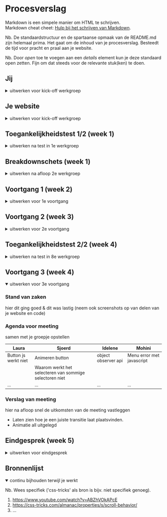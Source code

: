 # Procesverslag
Markdown is een simpele manier om HTML te schrijven.  
Markdown cheat cheet: [Hulp bij het schrijven van Markdown](https://github.com/adam-p/markdown-here/wiki/Markdown-Cheatsheet).

Nb. De standaardstructuur en de spartaanse opmaak van de README.md zijn helemaal prima. Het gaat om de inhoud van je procesverslag. Besteedt de tijd voor pracht en praal aan je website.

Nb. Door *open* toe te voegen aan een *details* element kun je deze standaard open zetten. Fijn om dat steeds voor de relevante stuk(ken) te doen.





## Jij

<details>
  <summary>uitwerken voor kick-off werkgroep</summary>

  ### Auteur:
  Laura Peer

  #### Je startniveau:
  Blauw/rood 

  #### Je focus:
  Mijn focus ligt bij de survice plane (kies uit responsive óf surface plane)
 
</details>





## Je website

<details>
  <summary>uitwerken voor kick-off werkgroep</summary>

  ### Je opdracht:
  De link naar de website die ik ga namaken is: https://www2.hm.com/nl_nl/index.html
  link naar de website die je gaat namaken óf de naam/omschrijving van je eigen ontwerp

  #### Screenshot(s) van de eerste pagina (small screen): 
  hier de naam van de pagina
  De eerste pagina die ik ga namaken is de homepagina.  
  <img src="readme-images/homepagina.png" width="375px" alt="de homepagina van de H&M website">

  #### Screenshot(s) van de tweede pagina (small screen):
  hier de naam van de pagina  
  De tweede pagina is een detailpagina. 
  https://www2.hm.com/nl_nl/productpage.1071453005.html 
  <img src="readme-images/detailpagina.png" width="375px" alt="De detailpagina van een groen/blauwe plooirok.">
 
</details>



## Toegankelijkheidstest 1/2 (week 1)

<details>
  <summary>uitwerken na test in 1e werkgroep</summary>

  ### Bevindingen
  Lijst met je bevindingen die in de test naar voren kwamen:

  #### Screenreader
  Hier korte omschrijving (met indien nodig afbeeldingen)
  Bij de afbeeldingen hebben ze de naam van het kopje meegegeven zonder dat er benoemd was dat het om een afbeelding ging. Op sommige punten wordt er informatie overgeslagen.
  Het lijkt erop dsat de screen reader hier geen toegang tot heeft. De koppelingen worden goed gelezen door de screenreader. Sommige kopjes zijn als een p neergezet waardoor ze als
  een p gelezen worden. Een aantal p teksten zijn als een h3 neergezet.

  Hier een omschrijving van hoe het opgelost kan worden (met indien nodig afbeeldingen)
  Dit kan ik oplossen door alle teksten onder de juiste titel te zetten en voor de afbeeldingen in de alt tekst te benoemen dat het om een afbeelding gaat.

  #### Muis en Toetsenbord 
  Hier korte omschrijving (met indien nodig afbeeldingen)
  Met de tab toets is de website best goed te bedienen. Er is duidelijk waar je je bevind en je krijgt op alle pagina's bovenaan gelijk de optie op de navigatie over
  te slaan. Er is makkelijk heen en terug te gaan enje kan ook sneller door het menu door de tab toets ingedrukt te houden. Op de detailpagina kan je niet met de tab toets op foto's
  klikken. De webpagina heeft met de tab toets een button om het menu over te slaan. Deze optie komt op elke pagina terug. De zoekbalk is goed te bedienen en blijft niet in beeld staan
  als je hier vanaf komt. Het uitklap menu werkt niet met de tab toets. Het toevoegen aan winkelmandje is slecht te zien, je kan niet goed zien of je daar met de tabtoets staat

  Hier een omschrijving van hoe het opgelost kan worden (met indien nodig afbeeldingen)
  De button van toevoegen aan winkelwagen of een andere kleur geven of op een andere manier aangeven dat deze geselecteerd hebben. Ook kan ik zoeken naar een manier waarop de foto's
  wel worden geselecteerd.

  <img src="readme-images/tab.jpg" width="375px" alt="foto van tabtoets">

  #### Motoriek (shocks, elastiekjes)
  Hier korte omschrijving (met indien nodig afbeeldingen)
  Als je beperkt bent, en hierdoor de muis niet goed kan bedienen dan is het wat lastig om goed op de knopjes te klikken. Het is afhankelijk hoe makkelijk of moeilijk het is van 
  het toetsenbord. Op een Mac moet je echt klikken en op een windows kan je ook klikken door je vingers op de touchpad te zetten. De windows versie is dan ook moeilijker te bedienen.

  Hier een omschrijving van hoe het opgelost kan worden (met indien nodig afbeeldingen)
  Dit kan opgelost worden door de buttons groter te maken of door de ruimte eromheen ook klikbaar te maken. Dit zal afhangen van de elementen die erom heen liggen.

  <img src="readme-images/trillen.jpg" width="375px" alt="trillen">


  #### Visueel (brillen, contrast, kleurenblind, dark/light). 
  Hier korte omschrijving (met indien nodig afbeeldingen)
  De licht grijze kleine tekst is slecht te lezen voor iemand met slecht zicht. De foto's zijn dan nog wel te bekijken. Als er geen rood te zien is valt het best mee, de website
  blijft herkenbaar. Bij de details is te zien om welke kleur het gaat. Ze hebben schriftelijk beschreven om welke kleur het gaat. Als je alles roze ziet komen de rode kleuren meer
  tot zijn recht. Er is benoemd om welke kleur het gaat dus dat probleem wordt verholpen. In zwart/wit moet er duidelijker zijn waar je wel en niet op kan klikken. Doordat je geen
  kleur ziet is het lastig te zien wat de active state en de hover state is. 
  Als je een bepaalde beperking heb aan je ogen is het soms lastig om naar het vel witte scherm te kijken. Hiervoor zou een darkstate goed kunnen werken. Ook kan het nodig zijn om 
  maar 1 stuk informatie per keer te laten zien. Soms kunnen de verschillende informatie over elkaar heen gaan lopen en dan wordt het voor deze mensen lastig om te lezen.

  Hier een omschrijving van hoe het opgelost kan worden (met indien nodig afbeeldingen)
  Ik kan meer contrast toevoegen tussen de voor en de achtergrond. En de p teksten groter in lettertype en een duidelijkere kleur. Ook zou ik in de naam van het product de kleur
  kunnen verwerken.

  <img src="readme-images/slechtzicht.jpg" width="375px" alt="Afbeelding met wazige tekst">

</details>



## Breakdownschets (week 1)

<details>
  <summary>uitwerken na afloop 2e werkgroep</summary>

  ### de hele pagina: 
  <img src="readme-images/website-uitwerking.png" width="375px" alt="breakdown van de hele pagina">

  ### dynamisch deel (bijv menu): 
  <img src="readme-images/menu.png" width="375px" alt="breakdown van een dynamisch deel">

</details>



## Voortgang 1 (week 2)

<details>
  <summary>uitwerken voor 1e voortgang</summary>

  ### Stand van zaken
  hier dit ging goed & dit was lastig (neem ook screenshots op van delen van je website en code)
  Het schrijven van de html ging best voorspoedig. Eenmaal de css ervoor schrijven vind ik lastig. Dan merk ik toch dat ik heel veel met classes en id's gedaan heb en dit weer even wennen is. Ik heb op het moment voornamelijk nog moeite met iets selecteren. 

  Ik pak het gewoon stukje voor stukje aan zodat ik voor mijzelf het overzicht erin houd.

  <img src="readme-images/eerste-deel-code.png" width="375px" alt="Code van de 1e pagina">



  ### Agenda voor meeting
  Als groepje hebben we besproken dat we de volgende punten willen bespreken:

  | Laura      | Idelene        | Shanine  | Mohini       |
  | ---            | ---                | ---          | ---              |
  | Ik wil graag het nog hebben over elementen selecteren.  | Opbouw html           |  over hoe je met grid elementen entreert.              | Nog geen aandachtspunten   |
  |  |  |  |
  | ...            | ...                | ...          | ...              |

  ### Verslag van meeting
  Tijdens het feedback moment met de studentassistenten hebben we:
  - We hebben gekeken naar de opbouw van de html. En of deze semantisch correct was.
  - Ook hebben we gekeken naar het eerste stuk van onze css en heb aanroepen van selectoren.
</details>



## Voortgang 2 (week 3)

<details>
  <summary>uitwerken voor 2e voortgang</summary>

  ### Stand van zaken
  Ik heb deze week best wat moeten doen om een beetje op schema te komen. Ik heb veel gedaan met het juist neerzetten van de elementen, dus dat ze binnen het scherm blijven en heb gekeken naar welke iconen en states ik nog moet toevoegen. Ik heb in het begin best wel even gestruggled met de elementen binnen het scherm houden maar met wat hulp en later goed doorkijken wat er nou gebeurd is heb ik het uiteindelijk gebrepen en verder kunnen toepassen bij andere delen van de site.

  Verder heb ik gekeken naar wat ik nou wil gaan doen, responsive of bling bling. Ik heb gekeken naar wat ik kan doen met animatie maar hier kwam ik niet helemaal uit. 

  <img src="readme-images/csswk2.png" width="375px" alt="Deel van de css wk 3">


  ### Agenda voor meeting
  We hebben gezamenlijk besproken dat we het volgende graag nog even willen bespreken:          

  | Laura      | Idelene         | Mohini  | Shanine     | Shani |
  | ---            | ---                | ---          | ---              | --- |
  | Animatie | Positionering    | Responsiveness en de @media tag            | Wanneer wel classes    |  pseudo elementen  |
  | En hoe het zit met de 2e pagina.  | Alt labels  | Stijlen van forms | Element dat vershuift als je scrolt |
  | ...            | ...                | En het hamburgermenu      | ...              |

  ### Verslag van meeting
  hier na afloop snel de uitkomsten van de meeting vastleggen

  - Hoe maak je een hamburgermenu met 1 button en 2 buttons
  - Hoe zet je elementen op de juiste plek
</details>





## Toegankelijkheidstest 2/2 (week 4)

<details>
  <summary>uitwerken na test in 8e werkgroep</summary>

  ### Bevindingen
  Lijst met je bevindingen die in de test naar voren kwamen (geef ook aan wat er verbeterd is):
  Bevindingen bij de test:
  - Leesbaarheid is niet voldoende.
  - Een aantal aria-labels missen.
  - Sommige buttons zijn te klein.

  #### Screenreader
  Hier korte omschrijving (met indien nodig afbeeldingen)
  De test met een screenreader ging redelijk goed. Er bleken een aantal elementen te zijn die een alt-tekst miste maar verder verliep het redelijk goed.

  Hier een omschrijving van hoe het opgelost kan worden (met indien nodig afbeeldingen)
  Om het dus nog beter te laten verlopen moet ik zorgen dat overal een goede alt-tekst staat.

  #### Muis en Toetsenbord 
  Hier korte omschrijving (met indien nodig afbeeldingen)
  Met de tab-toets kon je goed door de website heen tabben. Wel kwamen we er achter dat ik een aantal dingen niet helemaal goed genest had. Dus aan deze zal ik even moeten werken.

  Hier een omschrijving van hoe het opgelost kan worden (met indien nodig afbeeldingen)
  Ik moet de elementen die niet goed genest zijn goed nesten voor een betere doorloop.



  #### Motoriek (shocks, elastiekjes)
  Hier korte omschrijving (met indien nodig afbeeldingen)
  De buttons zijn voor de meeste gevallen grootgenoeg of de ruimte eromheen is ook voldoende klikbaar. 

  Hier een omschrijving van hoe het opgelost kan worden (met indien nodig afbeeldingen)
  Ik kan nog even extra kijken en verder testen of het nog beter kan.


  #### Visueel (brillen, contrast, kleurenblind, dark/light). 
  Hier korte omschrijving (met indien nodig afbeeldingen)
  Bij sommige brilletjes was de normale versie van de website niet goed te zien. Hier zou een darkmode vanpas komen. Verder is het contrast tussen de verschillende elementen vrij goed. Iets wat wel uit een van de testen bleek was dat de regelafstand en het lettertype anders moet. Wat de letter met schreef is niet lekker leesbaar. Ook moet op sommige buttons het lettergrootte om hoog, de tekst is nu vrij klein en wordt met een beperking niet beter zichtbaar.

  Hier een omschrijving van hoe het opgelost kan worden (met indien nodig afbeeldingen)
  - Vergroten van het lettergrootte.
  - Vergroten van de regelafstand.
  - Veranderen van het lettertype.
  - Darkmode toepassen.

  <img src="readme-images/leesbaarheid-slecht.png" width="375px" alt="Code van de 1e pagina">

</details>





## Voortgang 3 (week 4)

<details open>
  <summary>uitwerken voor 3e voortgang</summary>

  ### Stand van zaken
  hier dit ging goed & dit was lastig (neem ook screenshots op van delen van je website en code)


  ### Agenda voor meeting
  samen met je groepje opstellen

  | Laura      | Sjoerd         | Idelene   | Mohini       |
  | ---            | ---                | ---          | ---              |
  | Button js werkt niet  | Animeren button           | object observer api    | Menu error met javascript   |
  |  | Waarom werkt het selecteren van sommige selectoren niet |  |
  | ...            | ...                | ...          | ...              |


  ### Verslag van meeting
  hier na afloop snel de uitkomsten van de meeting vastleggen

  - Laten zien hoe je een juiste transitie laat plaatsvinden.
  - Animatie all uitgelegd

</details>





## Eindgesprek (week 5)

<details>
  <summary>uitwerken voor eindgesprek</summary>

  ### Je uitkomst - karakteristiek screenshots:
  <img src="readme-images/dummy-plaatje.jpg" width="375px" alt="uitomst opdracht 1">


  ### Dit ging goed/Heb ik geleerd: 
  Korte omschrijving met plaatjes

  <img src="readme-images/dummy-plaatje.jpg" width="375px" alt="top">


  ### Dit was lastig/Is niet gelukt:
  Korte omschrijving met plaatjes

  <img src="readme-images/dummy-plaatje.jpg" width="375px" alt="bummer">
</details>





## Bronnenlijst

<details open>
  <summary>continu bijhouden terwijl je werkt</summary>

  Nb. Wees specifiek ('css-tricks' als bron is bijv. niet specifiek genoeg).

  1. https://www.youtube.com/watch?v=ABZhVOkAPcE
  2. https://css-tricks.com/almanac/properties/s/scroll-behavior/
  3. ...

</details>